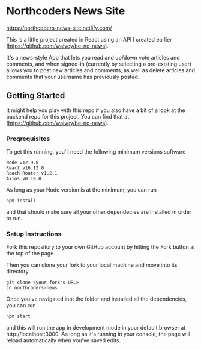 # Northcoders News Site

https://northcoders-news-site.netlify.com/

This is a little project created in React using an API I created earlier (https://github.com/waivey/be-nc-news).

It's a news-style App that lets you read and up/down vote articles and comments, and when signed-in (currently by selecting a pre-existing user) allows you to post new articles and comments, as well as delete articles and comments that your username has previously posted.

## Getting Started

It might help you play with this repo if you also have a bit of a look at the backend repo for this project. You can find that at (https://github.com/waivey/be-nc-news).

### Preqrequisites

To get this running, you'll need the following minimum versions software

```
Node v12.9.0
React v16.12.0
Reach Router v1.2.1
Axios v0.19.0
```

As long as your Node version is at the minimum, you can run

```
npm install
```

and that should make sure all your other dependecies are installed in order to run.

### Setup Instructions

Fork this repository to your own GitHub account by hitting the Fork button at the top of the page.

Then you can clone your fork to your local machine and move into its directory

```
git clone <your fork's URL>
cd northcoders-news
```

Once you've navigated inot the folder and installed all the dependencies, you can run

```
npm start
```

and this will run the app in development mode in your default browser at http://localhost:3000. As long as it's running in your console, the page will reload automatically when you've saved edits.
